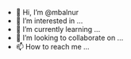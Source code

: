 - 👋 Hi, I’m @mbalnur
- 👀 I’m interested in ...
- 🌱 I’m currently learning ...
- 💞️ I’m looking to collaborate on ...
- 📫 How to reach me ...

<!---
mbalnur/mbalnur is a ✨ special ✨ repository because its `README.md` (this file) appears on your GitHub profile.
You can click the Preview link to take a look at your changes.
--->
